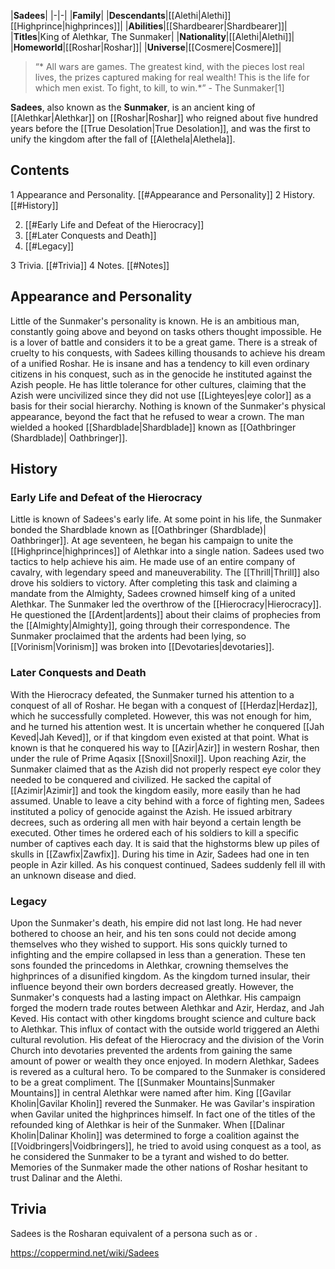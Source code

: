 |**Sadees**|
|-|-|
|**Family**|
|**Descendants**|[[Alethi\|Alethi]] [[Highprince\|highprinces]]|
|**Abilities**|[[Shardbearer\|Shardbearer]]|
|**Titles**|King of Alethkar, The Sunmaker|
|**Nationality**|[[Alethi\|Alethi]]|
|**Homeworld**|[[Roshar\|Roshar]]|
|**Universe**|[[Cosmere\|Cosmere]]|

>“* All wars are games. The greatest kind, with the pieces lost real lives, the prizes captured making for real wealth! This is the life for which men exist. To fight, to kill, to win.*”
\- The Sunmaker[1]


**Sadees**, also known as the **Sunmaker**, is an ancient king of [[Alethkar\|Alethkar]] on [[Roshar\|Roshar]] who reigned about five hundred years before the [[True Desolation\|True Desolation]], and was the first to unify the kingdom after the fall of [[Alethela\|Alethela]].

## Contents

1 Appearance and Personality. [[#Appearance and Personality]] 
2 History. [[#History]] 

2. [[#Early Life and Defeat of the Hierocracy]] 
2. [[#Later Conquests and Death]] 
2. [[#Legacy]] 


3 Trivia. [[#Trivia]] 
4 Notes. [[#Notes]] 


## Appearance and Personality
Little of the Sunmaker's personality is known. He is an ambitious man, constantly going above and beyond on tasks others thought impossible. He is a lover of battle and considers it to be a great game. There is a streak of cruelty to his conquests, with Sadees killing thousands to achieve his dream of a unified Roshar. He is insane and has a tendency to kill even ordinary citizens in his conquest, such as in the genocide he instituted against the Azish people.
He has little tolerance for other cultures, claiming that the Azish were uncivilized since they did not use [[Lighteyes\|eye color]] as a basis for their social hierarchy.
Nothing is known of the Sunmaker's physical appearance, beyond the fact that he refused to wear a crown. The man wielded a hooked [[Shardblade\|Shardblade]] known as [[Oathbringer (Shardblade)\| Oathbringer]].

## History
### Early Life and Defeat of the Hierocracy
Little is known of Sadees's early life. At some point in his life, the Sunmaker bonded the Shardblade known as [[Oathbringer (Shardblade)\| Oathbringer]]. At age seventeen, he began his campaign to unite the [[Highprince\|highprinces]] of Alethkar into a single nation. Sadees used two tactics to help achieve his aim. He made use of an entire company of cavalry, with legendary speed and maneuverability. The [[Thrill\|Thrill]] also drove his soldiers to victory. After completing this task and claiming a mandate from the Almighty, Sadees crowned himself king of a united Alethkar. The Sunmaker led the overthrow of the [[Hierocracy\|Hierocracy]]. He questioned the [[Ardent\|ardents]] about their claims of prophecies from the [[Almighty\|Almighty]], going through their correspondence. The Sunmaker proclaimed that the ardents had been lying, so [[Vorinism\|Vorinism]] was broken into [[Devotaries\|devotaries]].

### Later Conquests and Death
With the Hierocracy defeated, the Sunmaker turned his attention to a conquest of all of Roshar. He began with a conquest of [[Herdaz\|Herdaz]], which he successfully completed. However, this was not enough for him, and he turned his attention west. It is uncertain whether he conquered [[Jah Keved\|Jah Keved]], or if that kingdom even existed at that point. What is known is that he conquered his way to [[Azir\|Azir]] in western Roshar, then under the rule of Prime Aqasix [[Snoxil\|Snoxil]]. Upon reaching Azir, the Sunmaker claimed that as the Azish did not properly respect eye color they needed to be conquered and civilized. He sacked the capital of [[Azimir\|Azimir]] and took the kingdom easily, more easily than he had assumed. Unable to leave a city behind with a force of fighting men, Sadees instituted a policy of genocide against the Azish. He issued arbitrary decrees, such as ordering all men with hair beyond a certain length be executed. Other times he ordered each of his soldiers to kill a specific number of captives each day. It is said that the highstorms blew up piles of skulls in [[Zawfix\|Zawfix]]. During his time in Azir, Sadees had one in ten people in Azir killed. As his conquest continued, Sadees suddenly fell ill with an unknown disease and died.

### Legacy
Upon the Sunmaker's death, his empire did not last long. He had never bothered to choose an heir, and his ten sons could not decide among themselves who they wished to support. His sons quickly turned to infighting and the empire collapsed in less than a generation. These ten sons founded the princedoms in Alethkar, crowning themselves the highprinces of a disunified kingdom. As the kingdom turned insular, their influence beyond their own borders decreased greatly. However, the Sunmaker's conquests had a lasting impact on Alethkar. His campaign forged the modern trade routes between Alethkar and Azir, Herdaz, and Jah Keved. His contact with other kingdoms brought science and culture back to Alethkar. This influx of contact with the outside world triggered an Alethi cultural revolution. His defeat of the Hierocracy and the division of the Vorin Church into devotaries prevented the ardents from gaining the same amount of power or wealth they once enjoyed.
In modern Alethkar, Sadees is revered as a cultural hero. To be compared to the Sunmaker is considered to be a great compliment. The [[Sunmaker Mountains\|Sunmaker Mountains]] in central Alethkar were named after him. King [[Gavilar Kholin\|Gavilar Kholin]] revered the Sunmaker. He was Gavilar's inspiration when Gavilar united the highprinces himself. In fact one of the titles of the refounded king of Alethkar is heir of the Sunmaker. When [[Dalinar Kholin\|Dalinar Kholin]] was determined to forge a coalition against the [[Voidbringers\|Voidbringers]], he tried to avoid using conquest as a tool, as he considered the Sunmaker to be a tyrant and wished to do better. Memories of the Sunmaker made the other nations of Roshar hesitant to trust Dalinar and the Alethi.

## Trivia
Sadees is the Rosharan equivalent of a persona such as  or .


https://coppermind.net/wiki/Sadees